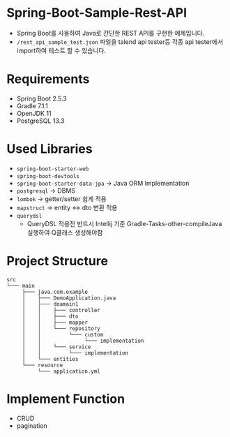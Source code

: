 # Spring-Boot-Sample-Rest-API
- Spring Boot를 사용하여 Java로 간단한 REST API를 구현한 예제입니다.
- `/rest_api_sample_test.json` 파일을 talend api tester등 각종 api tester에서 import하여 테스트 할 수 있습니다.

# Requirements

- Spring Boot 2.5.3
- Gradle 7.1.1
- OpenJDK 11
- PostgreSQL 13.3 

# Used Libraries

- `spring-boot-starter-web`
- `spring-boot-devtools`
- `spring-boot-starter-data-jpa` -> Java ORM Implementation
- `postgresql` -> DBMS
- `lombok` -> getter/setter 쉽게 적용
- `mapstruct` -> entity <-> dto 변환 적용
- `querydsl`
  - QueryDSL 적용전 반드시 Intellij 기준 Gradle-Tasks-other-compileJava 실행하여 Q클래스 생성해야함

# Project Structure
```plain text
src
└─── main
     ├─── java.com.example
     │    ├─── DemoApplication.java
     │    ├─── doamain1
     │    │    ├─── controller
     │    │    ├─── dto
     │    │    ├─── mapper
     │    │    └─── repository
     │    │         └─── custom
     │    │              └─── implementation
     │    │    └─── service
     │    │         └─── implementation
     │    └─── entities
     └─── resource
          └─── application.yml
```

# Implement Function

- CRUD
- pagination
